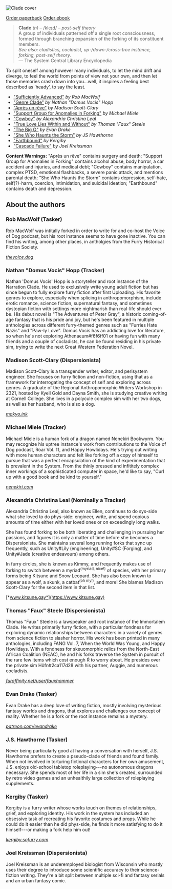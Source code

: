 ---
---

![Clade cover](/cover.png)

<p class="buy">
<a href="https://makyo-ink.square.site/product/clade-a-post-self-anthology/15?cp=true&sa=true&sbp=false&q=false" target="_blank">Order paperback</a>
<a href="https://makyo.itch.io/clade">Order ebook</a>
</p>

> **Clade** *(n)* – <span class="ipa">/kleɪd/</span> – *post-self theory*  
> A group of individuals patterned off a single root consciousness, formed through branching expansion of the forking of its constituent members.  
> *See also: cladistics, cocladist, up-/down-/cross-tree instance, forking, post-self theory.*  
> — The System Central Library Encyclopedia

To split oneself among however many individuals, to let the mind drift and diverge, to feel the world from points of view not your own, and then let those memories crash down into you…well, it inspires a feeling best described as ‘heady’, to say the least.

* ["Sufficiently Advanced"](/sufficiently-advanced) *by Rob MacWolf*
* ["Genre Clade"](/genre-clade) *by Nathan "Domus Vocis" Hopp*
* ["Après un rêve"](/apres-un-reve) *by Madison Scott-Clary*
* ["Support Group for Anomalies in Forking"](/sgaf) *by Michael Miele*
* ["Cowboy"](/cowboy) *by Alexandria Christina Leal*
* ["True Love Lies Within and Without"](/true-love-lies-within-and-without) *by Thomas "Faux" Steele*
* ["The Big O"](/the-big-o) *by Evan Drake*
* ["She Who Haunts the Storm"](/she-who-haunts-the-storm) *by JS Hawthorne*
* ["Earthbound"](/earthbound) *by Kergiby*
* ["Cascade Failure"](/cascade-failure) *by Joel Kreissman*

**Content Warnings:** "Après un rêve" contains surgery and death; "Support Group for Anomalies in Forking" contains alcohol abuse, body horror, a car accident and injuries, and medical debt; "Cowboy" contains manipulation, complex PTSD, emotional flashbacks, a severe panic attack, and mentions parental death; "She Who Haunts the Storm" contains depression, self-hate, self(?)-harm, coercion, intimidation, and suicidal ideation; "Earthbound" contains death and depression.

## About the authors

### Rob MacWolf (Tasker) 

Rob MacWolf was intitally forked in order to write for and co-host the Voice of Dog podcast, but his root instance seems to have gone inactive. You can find his writing, among other places, in antholgies from the Furry Historical Fiction Society.

[*thevoice.dog*](https://thevoice.dog)

### Nathan "Domus Vocis" Hopp (Tracker) 

Nathan 'Domus Vocis' Hopp is a storyteller and root instance of the Narration Clade. He used to exclusively write young adult fiction but has since begun to fully explore furry fiction after first Uploading. His favorite genres to explore, especially when splicing in anthropomorphism, include erotic romance, science fiction, supernatural fantasy, and sometimes dystopian fiction with settings more nightmarish than real-life should ever be. His debut novel is "The Adventures of Peter Gray", a historic coming-of-age fantasy that is his pride and joy, but he's been featured in multiple anthologies across different furry-themed genres such as "Furries Hate Nazis" and "Paw-ly Love". Domus Vocis has an addicting love for literature, so when he's not exploring Athenaeum#f6f6ff01 or having fun with many friends and a couple of cocladists, he can be found residing in his private sim, trying to write the next Great Western Federation Novel.

### Madison Scott-Clary (Dispersionista) 

Madison Scott-Clary is a transgender writer, editor, and perisystem engineer. She focuses on furry fiction and non-fiction, using that as a framework for interrogating the concept of self and exploring across genres. A graduate of the Regional Anthropomorphic Writers Workshop in 2321, hosted by Kyell Gold and Dayna Smith, she is studying creative writing at Cornell College. She lives in a polycule complex sim with her two dogs, as well as her husband, who is also a dog.

[*makyo.ink*](https://makyo.ink)

### Michael Miele (Tracker) 

Michael Miele is a human fork of a dragon named Nenekiri Bookwyrm. You may recognize his uptree instance's work from contributions to the Voice of Dog podcast, Roar Vol. 11, and Happy Howlidays. He's trying out writing with more human characters and felt like forking off a copy of himself to pursue that was a perfect encapsulation of the kind of experimentation that is prevalent in the System. From the thinly pressed and infititely complex inner workings of a sophisticated computer in space, he'd like to say, "Curl up with a good book and be kind to yourself."

[*nenekiri.com*](https://nenekiri.com)

### Alexandria Christina Leal (Nominally a Tracker) 

Alexandria Christina Leal, also known as Ellen, continues to do sys-side what she loved to do phys-side: engineer, write, and spend copious amounts of time either with her loved ones or on exceedingly long walks.

She has found forking to be both liberating and challenging in pursuing her passions, and figures it is only a matter of time before she becomes a Dispersionista. She maintains several long running forks that sync up frequently, such as Unity#Lily (engineering), Unity#SC (Forging), and Unity#Jade (creative endeavours) among others.

In furry circles, she is known as Kimmy, and frequently makes use of forking to switch between a myriad<sup>(myriad, nice!)</sup> of species, with her primary forms being Kitsune and Snow Leopard. She has also been known to appear as a wolf, a skunk, a catbat<sup>(oh my!)</sup>, and more! She blames Madison Scott-Clary for the second item in that list.

[*www.kitsune.gay*](https://www.kitsune.gay)

### Thomas "Faux" Steele (Dispersionista) 

Thomas "Faux" Steele is a lawspeaker and root instance of the Immortalem Clade. He writes primarily furry fiction, with a particular fondness for exploring dynamic relationships between characters in a variety of genres from science fiction to slasher horror. His work has been printed in many anthologies, including FANG Vol. 7, When the World Was Young, and Happy Howlidays. With a fondness for skeuomorphic relics from the North-East African Coalition (NEAC), he and his forks traverse the System in pursuit of the rare few items which cost enough Ŕ to worry about. He presides over the private sim Höfn#2ca117d28 with his partner, Auggie, and numerous cocladists.

[*furaffinity.net/user/fauxhammer*](https://furaffinity.net/user/fauxhammer)

### Evan Drake (Tasker) 

Evan Drake has a deep love of writing fiction, mostly involving mysterious fantasy worlds and dragons, that explores and challenges our concept of reality. Whether he is a fork or the root instance remains a mystery.

[*patreon.com/evandrake*](https://patreon.com/evandrake)

### J.S. Hawthorne (Tasker) 

Never being particularly good at having a conversation with herself, J.S. Hawthorne prefers to create a pseudo-clade of friends and found family. When not involved in torturing fictional characters for her own amusement, J.S. enjoys old-school tabletop roleplaying---no autonomous dragons necessary. She spends most of her life in a sim she's created, surrounded by retro video games and an unhealthily large collection of roleplaying supplements.

### Kergiby (Tasker) 

Kergiby is a furry writer whose works touch on themes of relationships, grief, and exploring identity. His work in the system has included an obsessive task of recreating his favorite costumes and props. While he could do it easier than he did phys-side, he finds it more satisfying to do it himself---or making a fork help him out!

[*kergiby.sofurry.com*](https://kergiby.sofurry.com)

### Joel Kreissman (Dispersionista) 

Joel Kreissman is an underemployed biologist from Wisconsin who mostly uses their degree to introduce some scientific accuracy to their science-fiction writing. They're a bit split between multiple sci-fi and fantasy serials and an urban fantasy comic.

